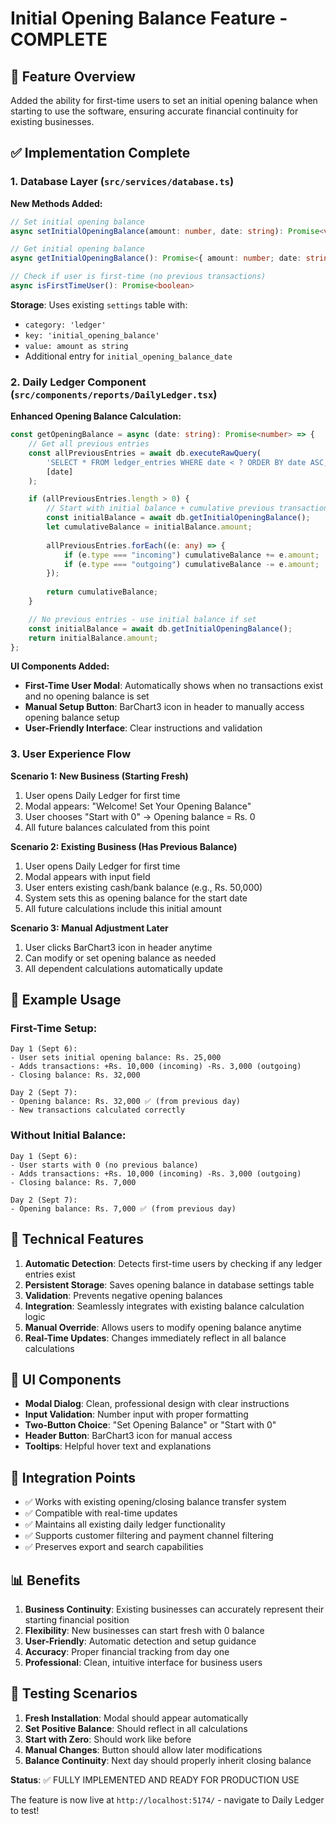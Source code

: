 # Initial Opening Balance Feature - COMPLETE

## 🎯 Feature Overview
Added the ability for first-time users to set an initial opening balance when starting to use the software, ensuring accurate financial continuity for existing businesses.

## ✅ Implementation Complete

### 1. Database Layer (`src/services/database.ts`)

**New Methods Added:**
```typescript
// Set initial opening balance
async setInitialOpeningBalance(amount: number, date: string): Promise<void>

// Get initial opening balance  
async getInitialOpeningBalance(): Promise<{ amount: number; date: string | null }>

// Check if user is first-time (no previous transactions)
async isFirstTimeUser(): Promise<boolean>
```

**Storage**: Uses existing `settings` table with:
- `category: 'ledger'`
- `key: 'initial_opening_balance'` 
- `value: amount as string`
- Additional entry for `initial_opening_balance_date`

### 2. Daily Ledger Component (`src/components/reports/DailyLedger.tsx`)

**Enhanced Opening Balance Calculation:**
```typescript
const getOpeningBalance = async (date: string): Promise<number> => {
    // Get all previous entries
    const allPreviousEntries = await db.executeRawQuery(
        'SELECT * FROM ledger_entries WHERE date < ? ORDER BY date ASC, time ASC',
        [date]
    );

    if (allPreviousEntries.length > 0) {
        // Start with initial balance + cumulative previous transactions
        const initialBalance = await db.getInitialOpeningBalance();
        let cumulativeBalance = initialBalance.amount;
        
        allPreviousEntries.forEach((e: any) => {
            if (e.type === "incoming") cumulativeBalance += e.amount;
            if (e.type === "outgoing") cumulativeBalance -= e.amount;
        });
        
        return cumulativeBalance;
    }

    // No previous entries - use initial balance if set
    const initialBalance = await db.getInitialOpeningBalance();
    return initialBalance.amount;
};
```

**UI Components Added:**
- **First-Time User Modal**: Automatically shows when no transactions exist and no opening balance is set
- **Manual Setup Button**: BarChart3 icon in header to manually access opening balance setup
- **User-Friendly Interface**: Clear instructions and validation

### 3. User Experience Flow

**Scenario 1: New Business (Starting Fresh)**
1. User opens Daily Ledger for first time
2. Modal appears: "Welcome! Set Your Opening Balance"
3. User chooses "Start with 0" → Opening balance = Rs. 0
4. All future balances calculated from this point

**Scenario 2: Existing Business (Has Previous Balance)**
1. User opens Daily Ledger for first time  
2. Modal appears with input field
3. User enters existing cash/bank balance (e.g., Rs. 50,000)
4. System sets this as opening balance for the start date
5. All future calculations include this initial amount

**Scenario 3: Manual Adjustment Later**
1. User clicks BarChart3 icon in header anytime
2. Can modify or set opening balance as needed
3. All dependent calculations automatically update

## 🎯 Example Usage

### First-Time Setup:
```
Day 1 (Sept 6): 
- User sets initial opening balance: Rs. 25,000
- Adds transactions: +Rs. 10,000 (incoming) -Rs. 3,000 (outgoing)
- Closing balance: Rs. 32,000

Day 2 (Sept 7):
- Opening balance: Rs. 32,000 ✅ (from previous day)
- New transactions calculated correctly
```

### Without Initial Balance:
```
Day 1 (Sept 6):
- User starts with 0 (no previous balance)
- Adds transactions: +Rs. 10,000 (incoming) -Rs. 3,000 (outgoing)  
- Closing balance: Rs. 7,000

Day 2 (Sept 7):
- Opening balance: Rs. 7,000 ✅ (from previous day)
```

## 🔧 Technical Features

1. **Automatic Detection**: Detects first-time users by checking if any ledger entries exist
2. **Persistent Storage**: Saves opening balance in database settings table
3. **Validation**: Prevents negative opening balances
4. **Integration**: Seamlessly integrates with existing balance calculation logic
5. **Manual Override**: Allows users to modify opening balance anytime
6. **Real-Time Updates**: Changes immediately reflect in all balance calculations

## 🎨 UI Components

- **Modal Dialog**: Clean, professional design with clear instructions
- **Input Validation**: Number input with proper formatting
- **Two-Button Choice**: "Set Opening Balance" or "Start with 0"
- **Header Button**: BarChart3 icon for manual access
- **Tooltips**: Helpful hover text and explanations

## 🔄 Integration Points

- ✅ Works with existing opening/closing balance transfer system
- ✅ Compatible with real-time updates
- ✅ Maintains all existing daily ledger functionality
- ✅ Supports customer filtering and payment channel filtering
- ✅ Preserves export and search capabilities

## 📊 Benefits

1. **Business Continuity**: Existing businesses can accurately represent their starting financial position
2. **Flexibility**: New businesses can start fresh with 0 balance
3. **User-Friendly**: Automatic detection and setup guidance
4. **Accuracy**: Proper financial tracking from day one
5. **Professional**: Clean, intuitive interface for business users

## 🧪 Testing Scenarios

1. **Fresh Installation**: Modal should appear automatically
2. **Set Positive Balance**: Should reflect in all calculations
3. **Start with Zero**: Should work like before
4. **Manual Changes**: Button should allow later modifications
5. **Balance Continuity**: Next day should properly inherit closing balance

**Status**: ✅ FULLY IMPLEMENTED AND READY FOR PRODUCTION USE

The feature is now live at `http://localhost:5174/` - navigate to Daily Ledger to test!
